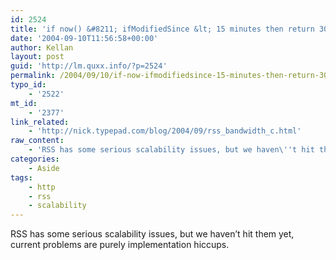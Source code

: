```yaml
---
id: 2524
title: 'if now() &#8211; ifModifiedSince &lt; 15 minutes then return 304'
date: '2004-09-10T11:56:58+00:00'
author: Kellan
layout: post
guid: 'http://lm.quxx.info/?p=2524'
permalink: /2004/09/10/if-now-ifmodifiedsince-15-minutes-then-return-304/
typo_id:
    - '2522'
mt_id:
    - '2377'
link_related:
    - 'http://nick.typepad.com/blog/2004/09/rss_bandwidth_c.html'
raw_content:
    - 'RSS has some serious scalability issues, but we haven\''t hit them yet, current problems are purely implementation hiccups.'
categories:
    - Aside
tags:
    - http
    - rss
    - scalability
---
```


RSS has some serious scalability issues, but we haven’t hit them yet, current problems are purely implementation hiccups.